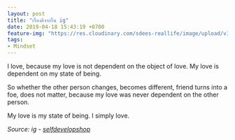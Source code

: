 ```yaml
---
layout: post
title: "เรื่องดีจากใน ig"
date: 2019-04-18 15:43:19 +0700
feature-img: "https://res.cloudinary.com/sdees-reallife/image/upload/v1555658919/sample_feature_img.png"
tags:
- Mindset
---
```

I love, because my love is not dependent on the object of love. My love is dependent on my state of being.

So whether the other person changes, becomes different, friend turns into a foe, does not matter, because my love was never dependent on the other person.

My love is my state of being. I simply love.

*Source: ig - [selfdevelopshop](https://www.selfdevelopshop.com/)*
